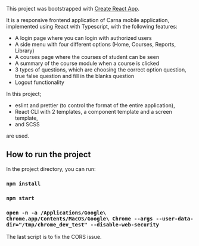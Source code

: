 

This project was bootstrapped with [Create React App](https://github.com/facebook/create-react-app).

It is a responsive frontend application of Carna mobile application, implemented using React with Typescript, with the following features: 

  - A login page where you can login with authorized users
  - A side menu with four different options (Home, Courses, Reports, Library)
  - A courses page where the courses of student can be seen
  - A summary of the course module when a course is clicked
  - 3 types of questions, which are choosing the correct option question, true false question and fill in the blanks question
  - Logout functionality

In this project;

  - eslint and prettier (to control the format of the entire application),
  - React CLI with 2 templates, a component template and a screen template,
  - and SCSS 
  
 are used.

## How to run the project

In the project directory, you can run:

### `npm install`
### `npm start`
### `open -n -a /Applications/Google\ Chrome.app/Contents/MacOS/Google\ Chrome --args --user-data-dir="/tmp/chrome_dev_test" --disable-web-security` 

The last script is to fix the CORS issue.

